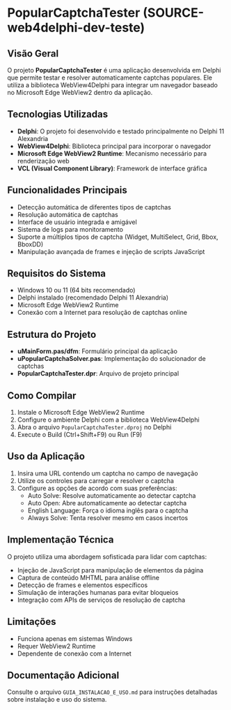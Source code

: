 # PopularCaptchaTester (SOURCE-web4delphi-dev-teste)

## Visão Geral
O projeto **PopularCaptchaTester** é uma aplicação desenvolvida em Delphi que permite testar e resolver automaticamente captchas populares. Ele utiliza a biblioteca WebView4Delphi para integrar um navegador baseado no Microsoft Edge WebView2 dentro da aplicação.

## Tecnologias Utilizadas
- **Delphi**: O projeto foi desenvolvido e testado principalmente no Delphi 11 Alexandria
- **WebView4Delphi**: Biblioteca principal para incorporar o navegador
- **Microsoft Edge WebView2 Runtime**: Mecanismo necessário para renderização web
- **VCL (Visual Component Library)**: Framework de interface gráfica

## Funcionalidades Principais
- Detecção automática de diferentes tipos de captchas
- Resolução automática de captchas
- Interface de usuário integrada e amigável
- Sistema de logs para monitoramento
- Suporte a múltiplos tipos de captcha (Widget, MultiSelect, Grid, Bbox, BboxDD)
- Manipulação avançada de frames e injeção de scripts JavaScript

## Requisitos do Sistema
- Windows 10 ou 11 (64 bits recomendado)
- Delphi instalado (recomendado Delphi 11 Alexandria)
- Microsoft Edge WebView2 Runtime
- Conexão com a Internet para resolução de captchas online

## Estrutura do Projeto
- **uMainForm.pas/dfm**: Formulário principal da aplicação
- **uPopularCaptchaSolver.pas**: Implementação do solucionador de captchas
- **PopularCaptchaTester.dpr**: Arquivo de projeto principal

## Como Compilar
1. Instale o Microsoft Edge WebView2 Runtime
2. Configure o ambiente Delphi com a biblioteca WebView4Delphi
3. Abra o arquivo `PopularCaptchaTester.dproj` no Delphi
4. Execute o Build (Ctrl+Shift+F9) ou Run (F9)

## Uso da Aplicação
1. Insira uma URL contendo um captcha no campo de navegação
2. Utilize os controles para carregar e resolver o captcha
3. Configure as opções de acordo com suas preferências:
   - Auto Solve: Resolve automaticamente ao detectar captcha
   - Auto Open: Abre automaticamente ao detectar captcha
   - English Language: Força o idioma inglês para o captcha
   - Always Solve: Tenta resolver mesmo em casos incertos

## Implementação Técnica
O projeto utiliza uma abordagem sofisticada para lidar com captchas:
- Injeção de JavaScript para manipulação de elementos da página
- Captura de conteúdo MHTML para análise offline
- Detecção de frames e elementos específicos
- Simulação de interações humanas para evitar bloqueios
- Integração com APIs de serviços de resolução de captcha

## Limitações
- Funciona apenas em sistemas Windows
- Requer WebView2 Runtime
- Dependente de conexão com a Internet

## Documentação Adicional
Consulte o arquivo `GUIA_INSTALACAO_E_USO.md` para instruções detalhadas sobre instalação e uso do sistema. 